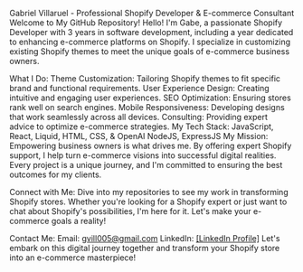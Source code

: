 Gabriel Villaruel - Professional Shopify Developer & E-commerce Consultant
Welcome to My GitHub Repository!
Hello! I'm Gabe, a passionate Shopify Developer with 3 years in software development, including a year dedicated to enhancing e-commerce platforms on Shopify. I specialize in customizing existing Shopify themes to meet the unique goals of e-commerce business owners.

What I Do:
Theme Customization: Tailoring Shopify themes to fit specific brand and functional requirements.
User Experience Design: Creating intuitive and engaging user experiences.
SEO Optimization: Ensuring stores rank well on search engines.
Mobile Responsiveness: Developing designs that work seamlessly across all devices.
Consulting: Providing expert advice to optimize e-commerce strategies.
My Tech Stack:
JavaScript, React, Liquid, HTML, CSS, & OpenAI
NodeJS, ExpressJS
My Mission:
Empowering business owners is what drives me. By offering expert Shopify support, I help turn e-commerce visions into successful digital realities. Every project is a unique journey, and I'm committed to ensuring the best outcomes for my clients.

Connect with Me:
Dive into my repositories to see my work in transforming Shopify stores. Whether you're looking for a Shopify expert or just want to chat about Shopify's possibilities, I'm here for it. Let's make your e-commerce goals a reality!

Contact Me:
Email: gvill005@gmail.com
LinkedIn: [[LinkedIn Profile]](https://www.linkedin.com/in/gabrielvillaruel/)
Let's embark on this digital journey together and transform your Shopify store into an e-commerce masterpiece!

